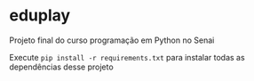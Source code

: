 # eduplay

Projeto final do curso programação em Python no Senai

Execute `pip install -r requirements.txt` para instalar todas as dependências desse projeto
